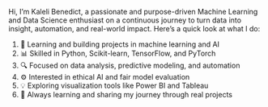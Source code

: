 Hi, I’m Kaleli Benedict, a passionate and purpose-driven Machine Learning and Data Science enthusiast on a continuous journey to turn data into insight, automation, and real-world impact.
Here’s a quick look at what I do:

1. 🧠 Learning and building projects in machine learning and AI
2. 📊 Skilled in Python, Scikit-learn, TensorFlow, and PyTorch
3. 🔍 Focused on data analysis, predictive modeling, and automation
4. ⚙️ Interested in ethical AI and fair model evaluation
5. 💡 Exploring visualization tools like Power BI and Tableau
6. 🚀 Always learning and sharing my journey through real projects
